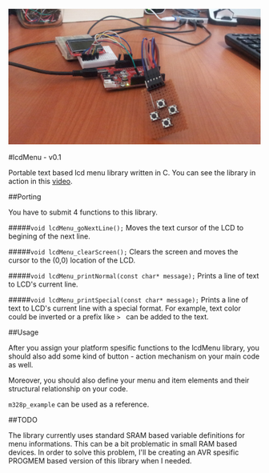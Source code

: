 ![image](./m328p_example.png)

#lcdMenu - v0.1

Portable text based lcd menu library written in C. You can see the library in action in this [video](./m328p_example.m4v).

##Porting

You have to submit 4 functions to this library. 

#####`void lcdMenu_goNextLine();`
Moves the text cursor of the LCD to begining of the next line.

#####`void lcdMenu_clearScreen();`
Clears the screen and moves the cursor to the (0,0) location of the LCD.

#####`void lcdMenu_printNormal(const char* message);`
Prints a line of text to LCD's current line. 

#####`void lcdMenu_printSpecial(const char* message);`
Prints a line of text to LCD's current line with a special format. For example, text color could be inverted or a prefix like `> ` can be added to the text.

##Usage

After you assign your platform spesific functions to the lcdMenu library, you should also add some kind of button - action mechanism on your main code as well. 

Moreover, you should also define your menu and item elements and their structural relationship on your code. 

`m328p_example` can be used as a reference.

##TODO

The library currently uses standard SRAM based variable definitions for menu informations. This can be a bit problematic in small RAM based devices. In order to solve this problem, I'll be creating an AVR spesific PROGMEM based version of this library when I needed.